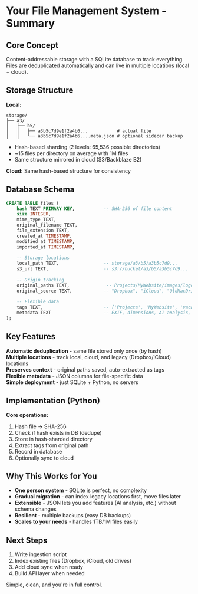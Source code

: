 # Your File Management System - Summary

## Core Concept
Content-addressable storage with a SQLite database to track everything. Files are deduplicated automatically and can live in multiple locations (local + cloud).

## Storage Structure

**Local:**
```
storage/
├── a3/
│   ├── b5/
│   │   ├── a3b5c7d9e1f2a4b6...           # actual file
│   │   └── a3b5c7d9e1f2a4b6....meta.json # optional sidecar backup
```
- Hash-based sharding (2 levels: 65,536 possible directories)
- ~15 files per directory on average with 1M files
- Same structure mirrored in cloud (S3/Backblaze B2)

**Cloud:** Same hash-based structure for consistency

## Database Schema

```sql
CREATE TABLE files (
    hash TEXT PRIMARY KEY,           -- SHA-256 of file content
    size INTEGER,
    mime_type TEXT,
    original_filename TEXT,
    file_extension TEXT,
    created_at TIMESTAMP,
    modified_at TIMESTAMP,
    imported_at TIMESTAMP,
    
    -- Storage locations
    local_path TEXT,                 -- storage/a3/b5/a3b5c7d9...
    s3_url TEXT,                     -- s3://bucket/a3/b5/a3b5c7d9...
    
    -- Origin tracking
    original_paths TEXT,              -- Projects/MyWebsite/images/logo.png
    original_source TEXT,            -- "Dropbox", "iCloud", "OldMacDrive"
    
    -- Flexible data
    tags TEXT,                       -- ['Projects', 'MyWebsite', 'vacation']
    metadata TEXT                    -- EXIF, dimensions, AI analysis, etc.
);
```

## Key Features

 **Automatic deduplication** - same file stored only once (by hash)  
 **Multiple locations** - track local, cloud, and legacy (Dropbox/iCloud) locations  
 **Preserves context** - original paths saved, auto-extracted as tags  
 **Flexible metadata** - JSON columns for file-specific data  
 **Simple deployment** - just SQLite + Python, no servers  

## Implementation (Python)

**Core operations:**
1. Hash file → SHA-256
2. Check if hash exists in DB (dedupe)
3. Store in hash-sharded directory
4. Extract tags from original path
5. Record in database
6. Optionally sync to cloud

## Why This Works for You

- **One person system** - SQLite is perfect, no complexity
- **Gradual migration** - can index legacy locations first, move files later
- **Extensible** - JSON lets you add features (AI analysis, etc.) without schema changes
- **Resilient** - multiple backups (easy DB backups)
- **Scales to your needs** - handles 1TB/1M files easily

## Next Steps

1. Write ingestion script
2. Index existing files (Dropbox, iCloud, old drives)
3. Add cloud sync when ready
4. Build API layer when needed

Simple, clean, and you're in full control.
